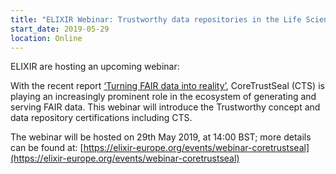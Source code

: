 ```yaml
---
title: "ELIXIR Webinar: Trustworthy data repositories in the Life Sciences: The role of CoreTrustSeal Certification (29th May 2019)"
start_date: 2019-05-29
location: Online
---
```


ELIXIR are hosting an upcoming webinar:

With the recent report [‘Turning FAIR data into reality’](https://doi.org/10.2777/1524), 
CoreTrustSeal (CTS) is playing an increasingly prominent role in the ecosystem of generating 
and serving FAIR data. This webinar will introduce the Trustworthy concept and data repository certifications including CTS.

The webinar will be hosted on 29th May 2019, at 14:00 BST; 
more details can be found at: [https://elixir-europe.org/events/webinar-coretrustseal](https://elixir-europe.org/events/webinar-coretrustseal)
